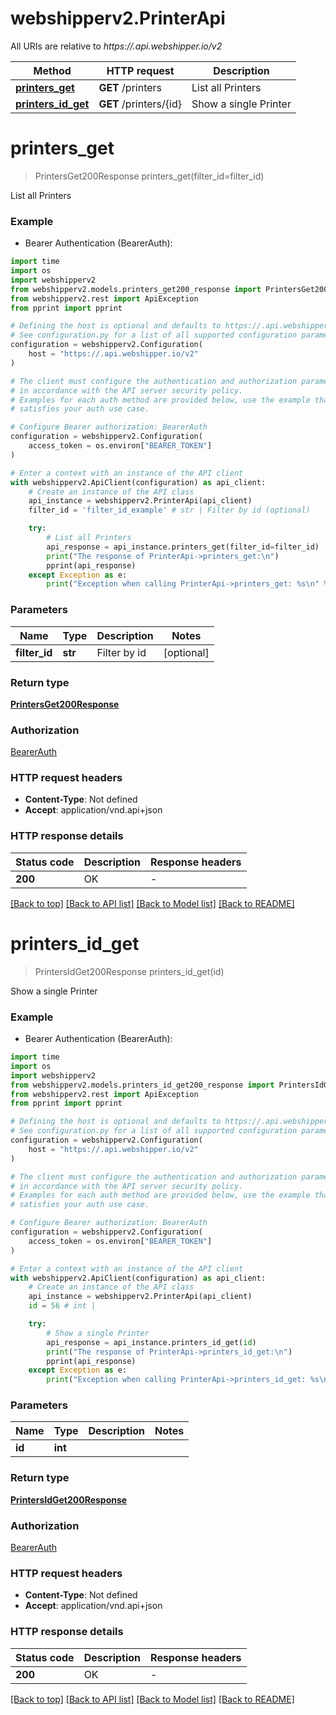 # webshipperv2.PrinterApi

All URIs are relative to *https://.api.webshipper.io/v2*

Method | HTTP request | Description
------------- | ------------- | -------------
[**printers_get**](PrinterApi.md#printers_get) | **GET** /printers | List all Printers
[**printers_id_get**](PrinterApi.md#printers_id_get) | **GET** /printers/{id} | Show a single Printer


# **printers_get**
> PrintersGet200Response printers_get(filter_id=filter_id)

List all Printers

### Example

* Bearer Authentication (BearerAuth):
```python
import time
import os
import webshipperv2
from webshipperv2.models.printers_get200_response import PrintersGet200Response
from webshipperv2.rest import ApiException
from pprint import pprint

# Defining the host is optional and defaults to https://.api.webshipper.io/v2
# See configuration.py for a list of all supported configuration parameters.
configuration = webshipperv2.Configuration(
    host = "https://.api.webshipper.io/v2"
)

# The client must configure the authentication and authorization parameters
# in accordance with the API server security policy.
# Examples for each auth method are provided below, use the example that
# satisfies your auth use case.

# Configure Bearer authorization: BearerAuth
configuration = webshipperv2.Configuration(
    access_token = os.environ["BEARER_TOKEN"]
)

# Enter a context with an instance of the API client
with webshipperv2.ApiClient(configuration) as api_client:
    # Create an instance of the API class
    api_instance = webshipperv2.PrinterApi(api_client)
    filter_id = 'filter_id_example' # str | Filter by id (optional)

    try:
        # List all Printers
        api_response = api_instance.printers_get(filter_id=filter_id)
        print("The response of PrinterApi->printers_get:\n")
        pprint(api_response)
    except Exception as e:
        print("Exception when calling PrinterApi->printers_get: %s\n" % e)
```



### Parameters

Name | Type | Description  | Notes
------------- | ------------- | ------------- | -------------
 **filter_id** | **str**| Filter by id | [optional] 

### Return type

[**PrintersGet200Response**](PrintersGet200Response.md)

### Authorization

[BearerAuth](../README.md#BearerAuth)

### HTTP request headers

 - **Content-Type**: Not defined
 - **Accept**: application/vnd.api+json

### HTTP response details
| Status code | Description | Response headers |
|-------------|-------------|------------------|
**200** | OK |  -  |

[[Back to top]](#) [[Back to API list]](../README.md#documentation-for-api-endpoints) [[Back to Model list]](../README.md#documentation-for-models) [[Back to README]](../README.md)

# **printers_id_get**
> PrintersIdGet200Response printers_id_get(id)

Show a single Printer

### Example

* Bearer Authentication (BearerAuth):
```python
import time
import os
import webshipperv2
from webshipperv2.models.printers_id_get200_response import PrintersIdGet200Response
from webshipperv2.rest import ApiException
from pprint import pprint

# Defining the host is optional and defaults to https://.api.webshipper.io/v2
# See configuration.py for a list of all supported configuration parameters.
configuration = webshipperv2.Configuration(
    host = "https://.api.webshipper.io/v2"
)

# The client must configure the authentication and authorization parameters
# in accordance with the API server security policy.
# Examples for each auth method are provided below, use the example that
# satisfies your auth use case.

# Configure Bearer authorization: BearerAuth
configuration = webshipperv2.Configuration(
    access_token = os.environ["BEARER_TOKEN"]
)

# Enter a context with an instance of the API client
with webshipperv2.ApiClient(configuration) as api_client:
    # Create an instance of the API class
    api_instance = webshipperv2.PrinterApi(api_client)
    id = 56 # int | 

    try:
        # Show a single Printer
        api_response = api_instance.printers_id_get(id)
        print("The response of PrinterApi->printers_id_get:\n")
        pprint(api_response)
    except Exception as e:
        print("Exception when calling PrinterApi->printers_id_get: %s\n" % e)
```



### Parameters

Name | Type | Description  | Notes
------------- | ------------- | ------------- | -------------
 **id** | **int**|  | 

### Return type

[**PrintersIdGet200Response**](PrintersIdGet200Response.md)

### Authorization

[BearerAuth](../README.md#BearerAuth)

### HTTP request headers

 - **Content-Type**: Not defined
 - **Accept**: application/vnd.api+json

### HTTP response details
| Status code | Description | Response headers |
|-------------|-------------|------------------|
**200** | OK |  -  |

[[Back to top]](#) [[Back to API list]](../README.md#documentation-for-api-endpoints) [[Back to Model list]](../README.md#documentation-for-models) [[Back to README]](../README.md)

